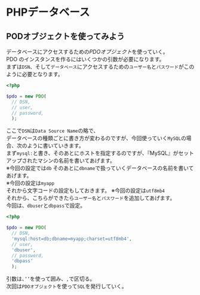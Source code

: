 # PHPデータベース
## PODオブジェクトを使ってみよう
データベースにアクセスするための*PDOオブジェクト*を使っていく。  
PDO のインスタンスを作るにはいくつかの引数が必要になります。  
まずは`DSN`、そして`データベース`にアクセスするための`ユーザー名`と`パスワード`がこのように必要となります。  
```PHP
<?php

$pdo = new PDO(
  // DSN,
  // user,
  // password,
  );
```
ここで`DSN`は`Data Source Name`の略で、  
データベースの種類ごとに書き方が変わるのですが、今回使っていく`MySQL`の場合、次のように書いていきます。  
まず`mysql:`と書き、そのあとにホストを指定するのですが、『MySQL』がセットアップされたマシンの名前を書いてあげます。  
※今回の設定では`db`
そのあとに`dbname`で扱っていくデータベースの名前を書いてあげます。  
※今回の設定は`myapp`  
それから文字コードの設定もしておきます。
※今回の設定は`utf8mb4`  
それから、こちらができたら`ユーザー名`と`パスワード`を追加してあげます。  
今回は、`dbuser`と`dbpass`で設定。
```PHP
<?php

$pdo = new PDO(
  // DSN,
  'mysql:host=db;dbname=myapp;charset=utf8mb4',
  // user,
  'dbuser',
  // password,
  'dbpass'
  );
```
引数は、`’’`を使って囲み、`,`で区切る。  
次回は`PDOオブジェクト`を使って`SQL`を発行していく。
